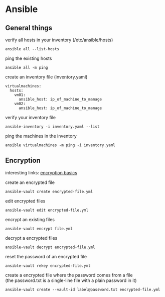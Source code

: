 # Ansible

## General things
verify all hosts in your inventory (/etc/ansible/hosts)
```
ansible all --list-hosts
```

ping the existing hosts 
```
ansible all -m ping
```

create an inventory file (inventory.yaml)
```
virtualmachines:
  hosts:
    vm01:
      ansible_host: ip_of_machine_to_manage
    vm02:
      ansible_host: ip_of_machine_to_manage
```

verify your inventory file
```
ansible-inventory -i inventory.yaml --list
```

ping the machines in the inventory
```
ansible virtualmachines -m ping -i inventory.yaml
```

## Encryption
interesting links:
[encryption basics](https://ahelpme.com/software/ansible/ansible-using-ansible-vault-with-copy-module-to-decrypt-on-the-fly-files/)

create an encrypted file
```
ansible-vault create encrypted-file.yml
```

edit encrypted files
```
ansible-vault edit encrypted-file.yml
```

encrypt an existing files
```
ansible-vault encrypt file.yml
```

decrypt a encrypted files
```
ansible-vault decrypt encrypted-file.yml
```

reset the password of an encrypted file
```
ansible-vault rekey encrypted-file.yml
```

create a encrypted file where the password comes from a file  
(the password.txt is a single-line file with a plain password in it)
```
ansible-vault create --vault-id label@password.txt encrypted-file.yml
```
